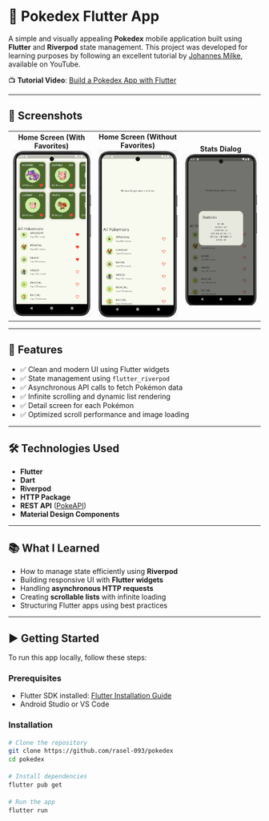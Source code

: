 # 🧩 Pokedex Flutter App

A simple and visually appealing **Pokedex** mobile application built using **Flutter** and **Riverpod** state management. This project was developed for learning purposes by following an excellent tutorial by [Johannes Milke](https://www.youtube.com/@JohannesMilke), available on YouTube.

📺 **Tutorial Video**: [Build a Pokedex App with Flutter](https://www.youtube.com/watch?v=vBhQx2qDtGQ)

---

## 📱 Screenshots

<table>
  <tr>
    <td align="center">
      <b>Home Screen (With Favorites)</b><br>
      <img src="assets/screenshots/home_screens_favorites.png" width="250"/>
    </td>
    <td align="center">
      <b>Home Screen (Without Favorites)</b><br>
      <img src="assets/screenshots/home_screens_without_favorites.png" width="250"/>
    </td>
    <td align="center">
      <b>Stats Dialog</b><br>
      <img src="assets/screenshots/pokemon_stats_dialog.png" width="250"/>
    </td>
  </tr>
</table>

---

## 🚀 Features

- ✅ Clean and modern UI using Flutter widgets  
- ✅ State management using `flutter_riverpod`  
- ✅ Asynchronous API calls to fetch Pokémon data  
- ✅ Infinite scrolling and dynamic list rendering  
- ✅ Detail screen for each Pokémon  
- ✅ Optimized scroll performance and image loading

---

## 🛠️ Technologies Used

- **Flutter**
- **Dart**
- **Riverpod**
- **HTTP Package**
- **REST API** ([PokeAPI](https://pokeapi.co/))
- **Material Design Components**

---

## 📚 What I Learned

- How to manage state efficiently using **Riverpod**
- Building responsive UI with **Flutter widgets**
- Handling **asynchronous HTTP requests**
- Creating **scrollable lists** with infinite loading
- Structuring Flutter apps using best practices

---

## ▶️ Getting Started

To run this app locally, follow these steps:

### Prerequisites

- Flutter SDK installed: [Flutter Installation Guide](https://docs.flutter.dev/get-started/install)
- Android Studio or VS Code

### Installation

```bash
# Clone the repository
git clone https://github.com/rasel-093/pokedex
cd pokedex

# Install dependencies
flutter pub get

# Run the app
flutter run
